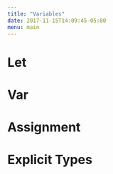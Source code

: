 ```yaml
---
title: "Variables"
date: 2017-11-15T14:09:45-05:00
menu: main
---
```


# Let

# Var

# Assignment

# Explicit Types
